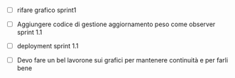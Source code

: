 ```tasks # Only tasks that are not done, that is, which begin like this (but without the quotes): # '- [ ] ' or # '* [ ] ' or # '1. [ ] ' # Indented tasks are supported, but only single-line tasks. not done # Tasks due today or earlier: due before tomorrow # Restrict to at most 100 tasks. # If you ask Tasks to display many hundreds or thousands of tasks, # Obsidian's editing performance really slows down. limit 100 # Group and sort the output: group by filename sort by due reverse sort by description # Optionally, ask Tasks to explain how it interpreted this query: explain 
```

- [ ] rifare grafico sprint1
- [ ] Aggiungere codice di gestione aggiornamento peso come observer sprint 1.1
- [ ] deployment sprint 1.1
- [ ] Devo fare un bel lavorone sui grafici per mantenere continuità e per farli bene



